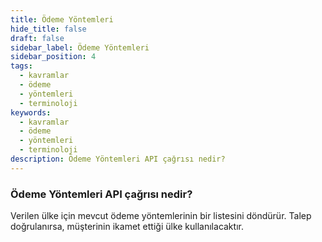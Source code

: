 ```yaml
---
title: Ödeme Yöntemleri
hide_title: false
draft: false
sidebar_label: Ödeme Yöntemleri
sidebar_position: 4
tags:
  - kavramlar
  - ödeme
  - yöntemleri
  - terminoloji
keywords:
  - kavramlar
  - ödeme
  - yöntemleri
  - terminoloji
description: Ödeme Yöntemleri API çağrısı nedir?
---
```


### Ödeme Yöntemleri API çağrısı nedir?

Verilen ülke için mevcut ödeme yöntemlerinin bir listesini döndürür. Talep doğrulanırsa, müşterinin ikamet ettiği ülke kullanılacaktır.
